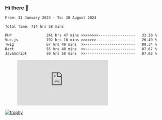 ### Hi there 👋
<!--START_SECTION:waka-->

```txt
From: 31 January 2023 - To: 20 August 2024

Total Time: 714 hrs 58 mins

PHP                241 hrs 47 mins >>>>>>>>-----------------   33.30 %
Vue.js             192 hrs 18 mins >>>>>>>------------------   26.49 %
Twig               67 hrs 49 mins  >>-----------------------   09.34 %
Dart               55 hrs 40 mins  >>-----------------------   07.67 %
JavaScript         50 hrs 58 mins  >>-----------------------   07.02 %
```

<!--END_SECTION:waka-->
<!-- 
- 🔭 I’m currently working on ...
- 🌱 I’m currently learning ...
- 👯 I’m looking to collaborate on ...
- 🤔 I’m looking for help with ...
- 💬 Ask me about ...
- 📫 How to reach me: ...
- 😄 Pronouns: ...
- ⚡ Fun fact: ... -->


<figure><embed src="https://wakatime.com/share/@jakihanif/43c5af78-a69f-4ced-8cfc-b0822aa9be8f.svg"></embed></figure>

[![trophy](https://github-profile-trophy.vercel.app/?username=jakihanif23&rank=-A,-A)](https://github.com/jakihanif23)
